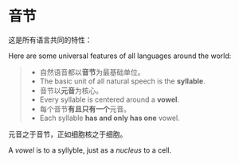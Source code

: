 # 音节

这是所有语言共同的特性：

Here are some universal features of all languages around the world:

> * 自然语音都以**音节**为最基础单位。
> * The basic unit of all natural speech is the **syllable**.
> * 音节以**元音**为核心。
> * Every syllable is centered around a **vowel**.
> * 每个音节**有且只有一个**元音。
> * Each syllable **has and only has one** vowel.

元音之于音节，正如细胞核之于细胞。

A *vowel* is to a syllyble, just as a *nucleus* to a cell.
